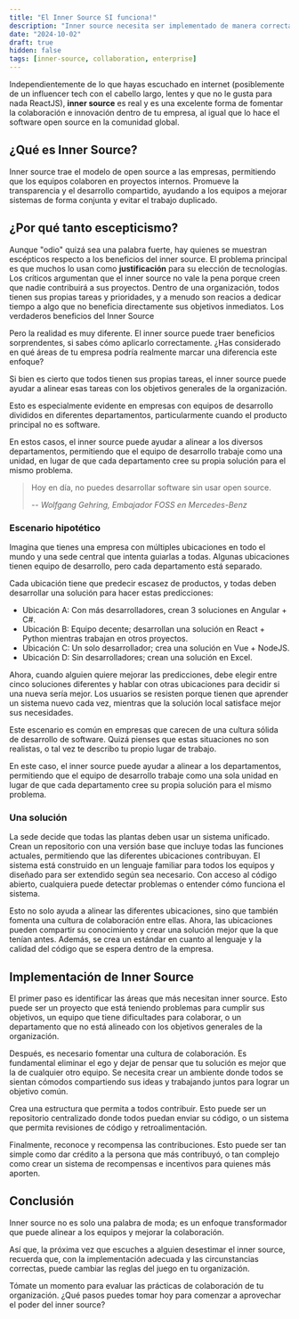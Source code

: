 ```yaml
---
title: "El Inner Source SI funciona!"
description: "Inner source necesita ser implementado de manera correcta para que funcione."
date: "2024-10-02"
draft: true
hidden: false
tags: [inner-source, collaboration, enterprise]
---
```


Independientemente de lo que hayas escuchado en internet (posiblemente de un influencer tech con el cabello largo, lentes y que no le gusta para nada ReactJS), **inner source** es real y es una excelente forma de fomentar la colaboración e innovación dentro de tu empresa, al igual que lo hace el software open source en la comunidad global.

<!--more-->

## ¿Qué es Inner Source?

Inner source trae el modelo de open source a las empresas, permitiendo que los equipos colaboren en proyectos internos. Promueve la transparencia y el desarrollo compartido, ayudando a los equipos a mejorar sistemas de forma conjunta y evitar el trabajo duplicado.

## ¿Por qué tanto escepticismo?

Aunque "odio" quizá sea una palabra fuerte, hay quienes se muestran escépticos respecto a los beneficios del inner source. El problema principal es que muchos lo usan como **justificación** para su elección de tecnologías. Los críticos argumentan que el inner source no vale la pena porque creen que nadie contribuirá a sus proyectos. Dentro de una organización, todos tienen sus propias tareas y prioridades, y a menudo son reacios a dedicar tiempo a algo que no beneficia directamente sus objetivos inmediatos.
Los verdaderos beneficios del Inner Source

Pero la realidad es muy diferente. El inner source puede traer beneficios sorprendentes, si sabes cómo aplicarlo correctamente. ¿Has considerado en qué áreas de tu empresa podría realmente marcar una diferencia este enfoque?

Si bien es cierto que todos tienen sus propias tareas, el inner source puede ayudar a alinear esas tareas con los objetivos generales de la organización.

Esto es especialmente evidente en empresas con equipos de desarrollo divididos en diferentes departamentos, particularmente cuando el producto principal no es software.

En estos casos, el inner source puede ayudar a alinear a los diversos departamentos, permitiendo que el equipo de desarrollo trabaje como una unidad, en lugar de que cada departamento cree su propia solución para el mismo problema.

> Hoy en día, no puedes desarrollar software sin usar open source.
>
> -- <cite>Wolfgang Gehring, Embajador FOSS en Mercedes-Benz</cite>

### Escenario hipotético

Imagina que tienes una empresa con múltiples ubicaciones en todo el mundo y una sede central que intenta guiarlas a todas. Algunas ubicaciones tienen equipo de desarrollo, pero cada departamento está separado.

Cada ubicación tiene que predecir escasez de productos, y todas deben desarrollar una solución para hacer estas predicciones:

- Ubicación A: Con más desarrolladores, crean 3 soluciones en Angular + C#.
- Ubicación B: Equipo decente; desarrollan una solución en React + Python mientras trabajan en otros proyectos.
- Ubicación C: Un solo desarrollador; crea una solución en Vue + NodeJS.
- Ubicación D: Sin desarrolladores; crean una solución en Excel.

Ahora, cuando alguien quiere mejorar las predicciones, debe elegir entre cinco soluciones diferentes y hablar con otras ubicaciones para decidir si una nueva sería mejor. Los usuarios se resisten porque tienen que aprender un sistema nuevo cada vez, mientras que la solución local satisface mejor sus necesidades.

Este escenario es común en empresas que carecen de una cultura sólida de desarrollo de software. Quizá pienses que estas situaciones no son realistas, o tal vez te describo tu propio lugar de trabajo.

En este caso, el inner source puede ayudar a alinear a los departamentos, permitiendo que el equipo de desarrollo trabaje como una sola unidad en lugar de que cada departamento cree su propia solución para el mismo problema.

### Una solución

La sede decide que todas las plantas deben usar un sistema unificado. Crean un repositorio con una versión base que incluye todas las funciones actuales, permitiendo que las diferentes ubicaciones contribuyan. El sistema está construido en un lenguaje familiar para todos los equipos y diseñado para ser extendido según sea necesario. Con acceso al código abierto, cualquiera puede detectar problemas o entender cómo funciona el sistema.

Esto no solo ayuda a alinear las diferentes ubicaciones, sino que también fomenta una cultura de colaboración entre ellas. Ahora, las ubicaciones pueden compartir su conocimiento y crear una solución mejor que la que tenían antes. Además, se crea un estándar en cuanto al lenguaje y la calidad del código que se espera dentro de la empresa.

## Implementación de Inner Source

El primer paso es identificar las áreas que más necesitan inner source. Esto puede ser un proyecto que está teniendo problemas para cumplir sus objetivos, un equipo que tiene dificultades para colaborar, o un departamento que no está alineado con los objetivos generales de la organización.

Después, es necesario fomentar una cultura de colaboración. Es fundamental eliminar el ego y dejar de pensar que tu solución es mejor que la de cualquier otro equipo. Se necesita crear un ambiente donde todos se sientan cómodos compartiendo sus ideas y trabajando juntos para lograr un objetivo común.

Crea una estructura que permita a todos contribuir. Esto puede ser un repositorio centralizado donde todos puedan enviar su código, o un sistema que permita revisiones de código y retroalimentación.

Finalmente, reconoce y recompensa las contribuciones. Esto puede ser tan simple como dar crédito a la persona que más contribuyó, o tan complejo como crear un sistema de recompensas e incentivos para quienes más aporten.

## Conclusión

Inner source no es solo una palabra de moda; es un enfoque transformador que puede alinear a los equipos y mejorar la colaboración.

Así que, la próxima vez que escuches a alguien desestimar el inner source, recuerda que, con la implementación adecuada y las circunstancias correctas, puede cambiar las reglas del juego en tu organización.

Tómate un momento para evaluar las prácticas de colaboración de tu organización. ¿Qué pasos puedes tomar hoy para comenzar a aprovechar el poder del inner source?
